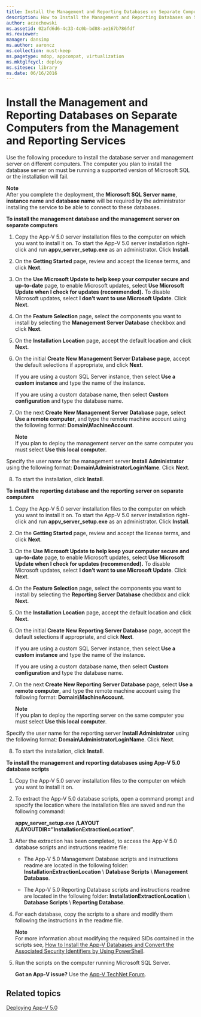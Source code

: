 ```yaml
---
title: Install the Management and Reporting Databases on Separate Computers from the Management and Reporting Services
description: How to Install the Management and Reporting Databases on Separate Computers from the Management and Reporting Services
author: aczechowski
ms.assetid: 02afd6d6-4c33-4c0b-bd88-ae167b786fdf
ms.reviewer: 
manager: dansimp
ms.author: aaroncz
ms.collection: must-keep
ms.pagetype: mdop, appcompat, virtualization
ms.mktglfcycl: deploy
ms.sitesec: library
ms.date: 06/16/2016
---
```



# Install the Management and Reporting Databases on Separate Computers from the Management and Reporting Services


Use the following procedure to install the database server and management server on different computers. The computer you plan to install the database server on must be running a supported version of Microsoft SQL or the installation will fail.

**Note**  
After you complete the deployment, the **Microsoft SQL Server name**, **instance name** and **database name** will be required by the administrator installing the service to be able to connect to these databases.



**To install the management database and the management server on separate computers**

1.  Copy the App-V 5.0 server installation files to the computer on which you want to install it on. To start the App-V 5.0 server installation right-click and run **appv\_server\_setup.exe** as an administrator. Click **Install**.

2.  On the **Getting Started** page, review and accept the license terms, and click **Next**.

3.  On the **Use Microsoft Update to help keep your computer secure and up-to-date** page, to enable Microsoft updates, select **Use Microsoft Update when I check for updates (recommended).** To disable Microsoft updates, select **I don’t want to use Microsoft Update**. Click **Next**.

4.  On the **Feature Selection** page, select the components you want to install by selecting the **Management Server Database** checkbox and click **Next**.

5.  On the **Installation Location** page, accept the default location and click **Next**.

6.  On the initial **Create New Management Server Database page**, accept the default selections if appropriate, and click **Next**.

    If you are using a custom SQL Server instance, then select **Use a custom instance** and type the name of the instance.

    If you are using a custom database name, then select **Custom configuration** and type the database name.

7.  On the next **Create New Management Server Database** page, select **Use a remote computer**, and type the remote machine account using the following format: **Domain\\MachineAccount**.

    **Note**  
    If you plan to deploy the management server on the same computer you must select **Use this local computer**.




Specify the user name for the management server **Install Administrator** using the following format: **Domain\\AdministratorLoginName**. Click **Next**.


8. To start the installation, click **Install**.

**To install the reporting database and the reporting server on separate computers**

1.  Copy the App-V 5.0 server installation files to the computer on which you want to install it on. To start the App-V 5.0 server installation right-click and run **appv\_server\_setup.exe** as an administrator. Click **Install**.

2.  On the **Getting Started** page, review and accept the license terms, and click **Next**.

3.  On the **Use Microsoft Update to help keep your computer secure and up-to-date** page, to enable Microsoft updates, select **Use Microsoft Update when I check for updates (recommended).** To disable Microsoft updates, select **I don’t want to use Microsoft Update**. Click **Next**.

4.  On the **Feature Selection** page, select the components you want to install by selecting the **Reporting Server Database** checkbox and click **Next**.

5.  On the **Installation Location** page, accept the default location and click **Next**.

6.  On the initial **Create New Reporting Server Database** page, accept the default selections if appropriate, and click **Next**.

    If you are using a custom SQL Server instance, then select **Use a custom instance** and type the name of the instance.

    If you are using a custom database name, then select **Custom configuration** and type the database name.

7.  On the next **Create New Reporting Server Database** page, select **Use a remote computer**, and type the remote machine account using the following format: **Domain\\MachineAccount**.

    **Note**  
    If you plan to deploy the reporting server on the same computer you must select **Use this local computer**.




Specify the user name for the reporting server **Install Administrator** using the following format: **Domain\\AdministratorLoginName**. Click **Next**.


8. To start the installation, click **Install**.

**To install the management and reporting databases using App-V 5.0 database scripts**

1.  Copy the App-V 5.0 server installation files to the computer on which you want to install it on.

2.  To extract the App-V 5.0 database scripts, open a command prompt and specify the location where the installation files are saved and run the following command:

    **appv\_server\_setup.exe** **/LAYOUT** **/LAYOUTDIR=”InstallationExtractionLocation”**.

3.  After the extraction has been completed, to access the App-V 5.0 database scripts and instructions readme file:

    -   The App-V 5.0 Management Database scripts and instructions readme are located in the following folder: **InstallationExtractionLocation** \\ **Database Scripts** \\ **Management Database**.

    -   The App-V 5.0 Reporting Database scripts and instructions readme are located in the following folder: **InstallationExtractionLocation** \\ **Database Scripts** \\ **Reporting Database**.

4.  For each database, copy the scripts to a share and modify them following the instructions in the readme file.

    **Note**  
    For more information about modifying the required SIDs contained in the scripts see, [How to Install the App-V Databases and Convert the Associated Security Identifiers by Using PowerShell](how-to-install-the-app-v-databases-and-convert-the-associated-security-identifiers--by-using-powershell.md).



5.  Run the scripts on the computer running Microsoft SQL Server.

    **Got an App-V issue?** Use the [App-V TechNet Forum](https://social.technet.microsoft.com/Forums/home?forum=mdopappv).

## Related topics


[Deploying App-V 5.0](deploying-app-v-50.md)









